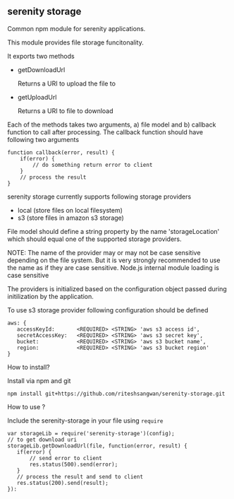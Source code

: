 serenity storage
---

Common npm module for serenity applications.

This module provides file storage funcitonality.

It exports two methods

- getDownloadUrl

  Returns a URI to upload the file to
  
- getUploadUrl
  
  Returns a URI to file to download
  

Each of the methods takes two arguments, a) file model and b) callback function to call after processing. The callback function should have following two arguments

```
function callback(error, result) {
    if(error) {
        // do something return error to client
    }
    // process the result
}
```

serenity storage currently supports following storage providers

- local (store files on local filesystem)
- s3 (store files in amazon s3 storage)

File model should define a string property by the name 'storageLocation' which should equal one of the supported storage providers.

NOTE: The name of the provider may or may not be case sensitive depending on the file system. But it is very strongly recommended to use the name as if they are case sensitive. Node.js internal module loading is case sensitive

The providers is initialized based on the configuration object passed during initilization by the application.

To use s3 storage provider following configuration should be defined

```
aws: {
   accessKeyId:       <REQUIRED> <STRING> 'aws s3 access id',
   secretAccessKey:   <REQUIRED> <STRING> 'aws s3 secret key',
   bucket:            <REQUIRED> <STRING> 'aws s3 bucket name',
   region:            <REQUIRED> <STRING> 'aws s3 bucket region'
}
 ```
 
 How to install?

 Install via npm and git

 ```
 npm install git+https://github.com/riteshsangwan/serenity-storage.git
 ```

 How to use ?
 
 Include the serenity-storage in your file using ```require```
 ```
 var storageLib = require('serenity-storage')(config);
 // to get download uri
 storageLib.getDownloadUrl(file, function(error, result) {
    if(error) {
        // send error to client
        res.status(500).send(error);
    }
    // process the result and send to client
    res.status(200).send(result);
 }):
 ```